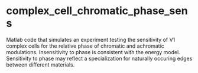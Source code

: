 # complex_cell_chromatic_phase_sens
Matlab code that simulates an experiment testing the sensitivity of V1 complex cells for the relative phase of chromatic and achromatic modulations.
Insensitivity to phase is consistent with the energy model.
Sensitivity to phase may reflect a specialization for naturally occuring edges between different materials. 
